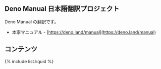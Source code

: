 ## Deno Manual 日本語翻訳プロジェクト

Deno Manual の翻訳です。

- 本家マニュアル - [https://deno.land/manual](https://deno.land/manual)

## コンテンツ

{% include list.liquid %}
